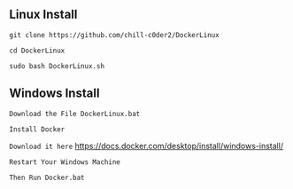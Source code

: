 ## Linux Install


`git clone https://github.com/chill-c0der2/DockerLinux`


`cd DockerLinux`


`sudo bash DockerLinux.sh`



## Windows Install


`Download the File DockerLinux.bat`


`Install Docker`


`Download it here` https://docs.docker.com/desktop/install/windows-install/



`Restart Your Windows Machine`


`Then Run Docker.bat`
